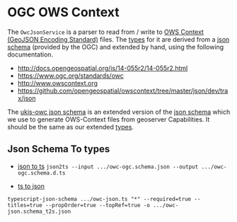 # OGC OWS Context 

The `OwcJsonService` is a parser to read from / write to [OWS Context (GeoJSON Encoding Standard)](http://docs.opengeospatial.org/is/14-055r2/14-055r2.html) files.
The [types](types/eoc-owc-json.ts) for it are derived from a [json schema](types/owc-ogc.schema.json) (provided by the OGC) and extended by hand, using the following documentation. 

- http://docs.opengeospatial.org/is/14-055r2/14-055r2.html
- https://www.ogc.org/standards/owc
- http://www.owscontext.org
- https://github.com/opengeospatial/owscontext/tree/master/json/dev/trax/json


The [ukis-owc json schema](types/ukis-owc.schema.json) is an extended version of the [json schema](types/owc-ogc.schema.json) which we use to generate OWS-Context files from geoserver Capabilities. It should be the same as our extended [types](types/eoc-owc-json.ts).


## Json Schema To types
- [json to ts](https://github.com/bcherny/json-schema-to-typescript)
`json2ts --input .../owc-ogc.schema.json --output .../owc-ogc.schema.d.ts`


- [ts to json](https://github.com/YousefED/typescript-json-schema)

`typescript-json-schema .../owc-json.ts "*" --required=true --titles=true --propOrder=true --topRef=true -o .../owc-json.schema_t2s.json`

